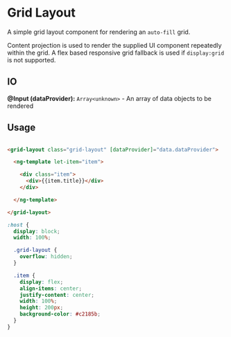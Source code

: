 <!-- THIS IS A GENERATED FILE - DO NOT EDIT -->

<a name="grid-layout"></a>
# Grid Layout

A simple grid layout component for rendering an `auto-fill` grid.

Content projection is used to render the supplied UI component repeatedly within the grid. A flex based responsive grid fallback is used if `display:grid` is not supported.

<a name="grid-layout-io"></a>
## IO

**@Input (dataProvider):** `Array<unknown>` - An array of data objects to be rendered

<a name="grid-layout-usage"></a>
## Usage

```html

<grid-layout class="grid-layout" [dataProvider]="data.dataProvider">

  <ng-template let-item="item">

    <div class="item">
      <div>{{item.title}}</div>
    </div>

  </ng-template>

</grid-layout>


```

```scss
:host {
  display: block;
  width: 100%;

  .grid-layout {
    overflow: hidden;
  }

  .item {
    display: flex;
    align-items: center;
    justify-content: center;
    width: 100%;
    height: 200px;
    background-color: #c2185b;
  }
}

```

